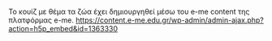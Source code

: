 To κουίζ με θέμα τα ζώα έχει δημιουργηθεί μέσω του e-me content της πλατφόρμας e-me.
https://content.e-me.edu.gr/wp-admin/admin-ajax.php?action=h5p_embed&id=1363330
